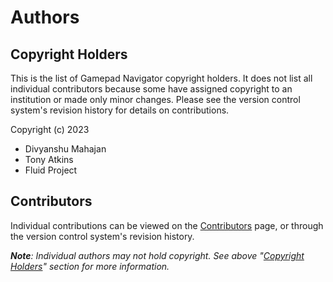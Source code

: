 <!--
Copyright (c) 2023 The Gamepad Navigator Authors
See the AUTHORS.md file at the top-level directory of this distribution and at
https://github.com/fluid-lab/gamepad-navigator/raw/main/AUTHORS.md.

Licensed under the BSD 3-Clause License. You may not use this file except in
compliance with this License.

You may obtain a copy of the BSD 3-Clause License at
https://github.com/fluid-lab/gamepad-navigator/blob/main/LICENSE
-->

# Authors

## Copyright Holders

This is the list of Gamepad Navigator copyright holders. It does not list all individual contributors because some have
assigned copyright to an institution or made only minor changes. Please see the version control system's revision
history for details on contributions.

Copyright (c) 2023

- Divyanshu Mahajan
- Tony Atkins
- Fluid Project

## Contributors

Individual contributions can be viewed on the
[Contributors](https://github.com/fluid-lab/gamepad-navigator/graphs/contributors) page, or through the version control
system's revision history.

_**Note**: Individual authors may not hold copyright. See above "[Copyright Holders](#copyright-holders)" section for
more information._
